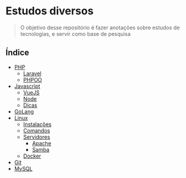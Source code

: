 # Estudos diversos

> O objetivo desse repositório é fazer anotações sobre estudos de tecnologias, e servir como base de pesquisa 

## Índice

 - [PHP]() 
    - [Laravel]()
    - [PHPOO]()
- [Javascript]()
    - [VueJS]()
    - [Node]()
    - [Dicas]()
- [GoLang]()
- [Linux]()
    - [Instalações]()
    - [Comandos]()
    - [Servidores]()
        - [Apache]()
        - [Samba]()
    - [Docker]()
- [Git]()
- [MySQL]()